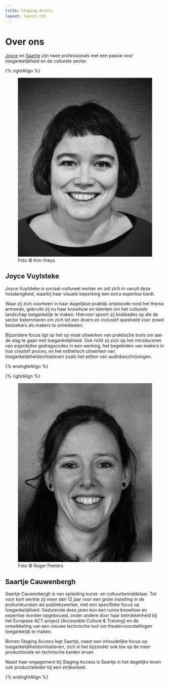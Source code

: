 ```yaml
---
title: Staging Access
layout: layout.njk
---
```


# Over ons

<div class="intro">

[Joyce](#joyce) en [Saartje](#saartje) zijn twee professionals met een passie voor toegankelijkheid en de culturele sector.

</div>

{% rightAlign %}

<figure class="avatar fade-in">
    <img src="/images/joyce.jpg" alt="Foto van Joyce">
    <figcaption>Foto &copy; Kim Vreys</figcaption>
</figure>

<div class="bio fade-in" id="joyce">

## Joyce Vuylsteke

Joyce Vuylsteke is sociaal-cultureel werker en zet zich in vanuit deze hoedanigheid, waarbij haar visuele beperking een extra expertise biedt.

Waar zij zich voorheen in haar dagelijkse praktijk ontplooide rond het thema armoede, gebruikt zij nu haar knowhow en talenten om het culturele landschap toegankelijk te maken. Hiervoor spoort zij blokkades op die de sector belemmeren om zich tot een divers en inclusief speelveld voor zowel bezoekers als makers te ontwikkelen.

Bijzondere focus ligt op het op maat uitwerken van praktische tools om aan de slag te gaan met toegankelijkheid. Ook richt zij zich op het introduceren van eigentijdse gedragscodes in een werking, het begeleiden van makers in hun creatief proces, en het esthetisch uitwerken van toegankelijkheidsinitiatieven zoals het editen van audiobeschrijvingen.

</div>

{% endrightAlign %}

{% rightAlign %}

<figure class="avatar fade-in">
    <img src="/images/saartje.jpg" alt="Foto van Saartje">
    <figcaption>Foto &copy; Roger Peeters</figcaption>
</figure>

<div class="bio fade-in" id="saartje">

## Saartje Cauwenbergh

Saartje Cauwenbergh is van opleiding kunst- en cultuurbemiddelaar. Tot voor kort werkte zij meer dan 12 jaar voor een grote instelling in de podiumkunsten als publiekswerker, met een specifieke focus op toegankelijkheid. Gedurende deze jaren kon een ruime knowhow en expertise worden opgebouwd, onder andere door haar betrokkenheid bij het Europese ACT-project (Accessible Culture & Training) en de ontwikkeling van een nieuwe technische tool om theatervoorstellingen toegankelijk te maken.

Binnen Staging Access legt Saartje, naast een inhoudelijke focus op toegankelijkheidsinitiatieven, zich in het bijzonder ook toe op de meer productionele en technische kanten ervan.

Naast haar engagement bij Staging Access is Saartje in het dagelijks leven ook productieleider bij een strijkorkest.

</div>

{% endrightAlign %}

